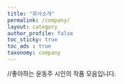 ```yaml
---
title: "회사소개"
permalink: /company/
layout: category
author_profile: false
toc_sticky: true
toc_ads : true
taxonomy: company
---
```


//좋아하는 윤동주 시인의 작품 모음입니다.

